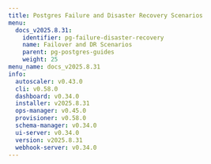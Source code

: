 ```yaml
---
title: Postgres Failure and Disaster Recovery Scenarios
menu:
  docs_v2025.8.31:
    identifier: pg-failure-disaster-recovery
    name: Failover and DR Scenarios
    parent: pg-postgres-guides
    weight: 25
menu_name: docs_v2025.8.31
info:
  autoscaler: v0.43.0
  cli: v0.58.0
  dashboard: v0.34.0
  installer: v2025.8.31
  ops-manager: v0.45.0
  provisioner: v0.58.0
  schema-manager: v0.34.0
  ui-server: v0.34.0
  version: v2025.8.31
  webhook-server: v0.34.0
---
```


